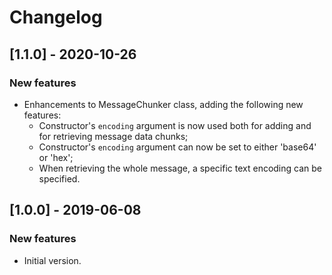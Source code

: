 # Changelog

## [1.1.0] - 2020-10-26

### New features
- Enhancements to MessageChunker class, adding the following new features:
    - Constructor's `encoding` argument is now used both for adding and for retrieving message data chunks;
    - Constructor's `encoding` argument can now be set to either 'base64' or 'hex';
    - When retrieving the whole message, a specific text encoding can be specified.

## [1.0.0] - 2019-06-08

### New features
- Initial version.
